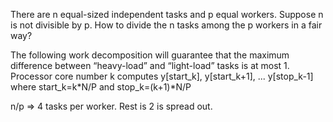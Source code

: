 
There are n equal-sized independent tasks and p equal workers. Suppose n
is not divisible by p. How to divide the n tasks among the p workers in a fair
way?


The following work decomposition will guarantee that the maximum difference between “heavy-load” and “light-load” tasks is at most 1.
Processor core number k computes y[start_k],
y[start_k+1], ... y[stop_k-1]
where start_k=k*N/P and stop_k=(k+1)*N/P

n/p => 4 tasks per worker. Rest is 2 is spread out.